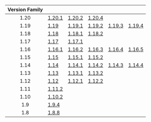 | Version Family | | | | | |
|:---:|---|---|---|---|---|
| 1.20 | [1.20.1](https://github.com/BaldGang/spigot-build/releases/download/20240104/spigot-1.20.1.jar) | [1.20.2](https://github.com/BaldGang/spigot-build/releases/download/20240104/spigot-1.20.2.jar) | [1.20.4](https://github.com/BaldGang/spigot-build/releases/download/20240104/spigot-1.20.4.jar) | | |
| 1.19 | [1.19](https://github.com/BaldGang/spigot-build/releases/download/20240104/spigot-1.19.jar) | [1.19.1](https://github.com/BaldGang/spigot-build/releases/download/20240104/spigot-1.19.1.jar) | [1.19.2](https://github.com/BaldGang/spigot-build/releases/download/20240104/spigot-1.19.2.jar) | [1.19.3](https://github.com/BaldGang/spigot-build/releases/download/20240104/spigot-1.19.3.jar) | [1.19.4](https://github.com/BaldGang/spigot-build/releases/download/20240104/spigot-1.19.4.jar) |
| 1.18 | [1.18](https://github.com/BaldGang/spigot-build/releases/download/20240104/spigot-1.18.jar) | [1.18.1](https://github.com/BaldGang/spigot-build/releases/download/20240104/spigot-1.18.1.jar) | [1.18.2](https://github.com/BaldGang/spigot-build/releases/download/20240104/spigot-1.18.2.jar) | | |
| 1.17 | [1.17](https://github.com/BaldGang/spigot-build/releases/download/20240104/spigot-1.17.jar) | [1.17.1](https://github.com/BaldGang/spigot-build/releases/download/20240104/spigot-1.17.1.jar) | | | |
| 1.16 | [1.16.1](https://github.com/BaldGang/spigot-build/releases/download/20240104/spigot-1.16.1.jar) | [1.16.2](https://github.com/BaldGang/spigot-build/releases/download/20240104/spigot-1.16.2.jar) | [1.16.3](https://github.com/BaldGang/spigot-build/releases/download/20240104/spigot-1.16.3.jar) | [1.16.4](https://github.com/BaldGang/spigot-build/releases/download/20240104/spigot-1.16.4.jar) | [1.16.5](https://github.com/BaldGang/spigot-build/releases/download/20240104/spigot-1.16.5.jar) |
| 1.15 | [1.15](https://github.com/BaldGang/spigot-build/releases/download/20240104/spigot-1.15.jar) | [1.15.1](https://github.com/BaldGang/spigot-build/releases/download/20240104/spigot-1.15.1.jar) | [1.15.2](https://github.com/BaldGang/spigot-build/releases/download/20240104/spigot-1.15.2.jar) | | |
| 1.14 | [1.14](https://github.com/BaldGang/spigot-build/releases/download/20240104/spigot-1.14.jar) | [1.14.1](https://github.com/BaldGang/spigot-build/releases/download/20240104/spigot-1.14.1.jar) | [1.14.2](https://github.com/BaldGang/spigot-build/releases/download/20240104/spigot-1.14.2.jar) | [1.14.3](https://github.com/BaldGang/spigot-build/releases/download/20240104/spigot-1.14.3.jar) | [1.14.4](https://github.com/BaldGang/spigot-build/releases/download/20240104/spigot-1.14.4.jar) |
| 1.13 | [1.13](https://github.com/BaldGang/spigot-build/releases/download/20240104/spigot-1.13.jar) | [1.13.1](https://github.com/BaldGang/spigot-build/releases/download/20240104/spigot-1.13.1.jar) | [1.13.2](https://github.com/BaldGang/spigot-build/releases/download/20240104/spigot-1.13.2.jar) | | |
| 1.12 | [1.12](https://github.com/BaldGang/spigot-build/releases/download/20240104/spigot-1.12.jar) | [1.12.1](https://github.com/BaldGang/spigot-build/releases/download/20240104/spigot-1.12.1.jar) | [1.12.2](https://github.com/BaldGang/spigot-build/releases/download/20240104/spigot-1.12.2.jar) | | |
| 1.11 | [1.11.2](https://github.com/BaldGang/spigot-build/releases/download/20240104/spigot-1.11.2.jar) | | | | |
| 1.10 | [1.10.2](https://github.com/BaldGang/spigot-build/releases/download/20240104/spigot-1.10.2.jar) | | | | |
| 1.9 | [1.9.4](https://github.com/BaldGang/spigot-build/releases/download/20240104/spigot-1.9.4.jar) | | | | |
| 1.8 | [1.8.8](https://github.com/BaldGang/spigot-build/releases/download/20240104/spigot-1.8.8.jar) | | | | |
